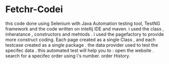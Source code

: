 # Fetchr-Codei 
this code done using Selenium with Java Automation testing tool, TestNG framework and the code written on intellij IDE and maven.
i used the class , inheratance , constructors and mehtods .
i used the pagefactory to provide more construct coding.
Each page created as a single Class , and each testcase created as a single package .
the data provider used to test the specifec data .
this automated test will help you to :
open the website .
search for a specifec order using i's number.
order History. 
